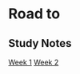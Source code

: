 # Road to

## Study Notes
[Week 1](https://github.com/alfredtso/Roadmap/blob/master/Week1.md)
[Week 2](https://github.com/alfredtso/Roadmap/blob/master/Week2.md)

